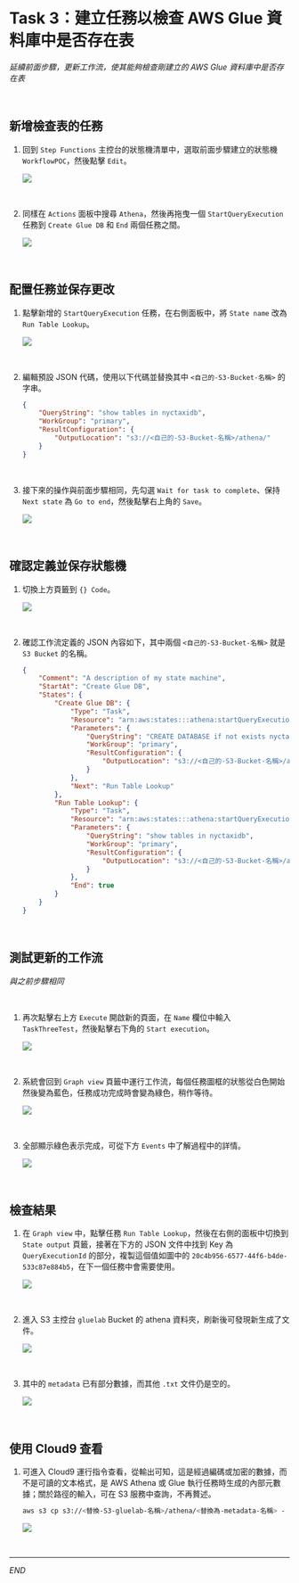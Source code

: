 # Task 3：建立任務以檢查 AWS Glue 資料庫中是否存在表

_延續前面步驟，更新工作流，使其能夠檢查剛建立的 AWS Glue 資料庫中是否存在表_

<br>

## 新增檢查表的任務

1. 回到 `Step Functions` 主控台的狀態機清單中，選取前面步驟建立的狀態機 `WorkflowPOC`，然後點擊 `Edit`。

    ![](images/img_41.png)

<br>

2. 同樣在 `Actions` 面板中搜尋 `Athena`，然後再拖曳一個 `StartQueryExecution` 任務到 `Create Glue DB` 和 `End` 兩個任務之間。

    ![](images/img_42.png)

<br>

## 配置任務並保存更改

1. 點擊新增的 `StartQueryExecution` 任務，在右側面板中，將 `State name` 改為 `Run Table Lookup`。

    ![](images/img_51.png)

<br>

2. 編輯預設 JSON 代碼，使用以下代碼並替換其中 `<自己的-S3-Bucket-名稱>` 的字串。

    ```json
    {
        "QueryString": "show tables in nyctaxidb",
        "WorkGroup": "primary",
        "ResultConfiguration": {
            "OutputLocation": "s3://<自己的-S3-Bucket-名稱>/athena/"
        }
    }
    ```

<br>

3. 接下來的操作與前面步驟相同，先勾選 `Wait for task to complete`、保持 `Next state` 為 `Go to end`，然後點擊右上角的 `Save`。

    ![](images/img_68.png)

<br>

## 確認定義並保存狀態機

1. 切換上方頁籤到 `{} Code`。

    ![](images/img_43.png)

<br>

2. 確認工作流定義的 JSON 內容如下，其中兩個 `<自己的-S3-Bucket-名稱>` 就是 `S3 Bucket` 的名稱。

    ```json
    {
        "Comment": "A description of my state machine",
        "StartAt": "Create Glue DB",
        "States": {
            "Create Glue DB": {
                "Type": "Task",
                "Resource": "arn:aws:states:::athena:startQueryExecution.sync",
                "Parameters": {
                    "QueryString": "CREATE DATABASE if not exists nyctaxidb",
                    "WorkGroup": "primary",
                    "ResultConfiguration": {
                        "OutputLocation": "s3://<自己的-S3-Bucket-名稱>/athena/"
                    }
                },
                "Next": "Run Table Lookup"
            },
            "Run Table Lookup": {
                "Type": "Task",
                "Resource": "arn:aws:states:::athena:startQueryExecution.sync",
                "Parameters": {
                    "QueryString": "show tables in nyctaxidb",
                    "WorkGroup": "primary",
                    "ResultConfiguration": {
                        "OutputLocation": "s3://<自己的-S3-Bucket-名稱>/athena/"
                    }
                },
                "End": true
            }
        }
    }
    ```

<br>

## 測試更新的工作流

_與之前步驟相同_

<br>

1. 再次點擊右上方 `Execute` 開啟新的頁面，在 `Name` 欄位中輸入 `TaskThreeTest`，然後點擊右下角的 `Start execution`。

    ![](images/img_44.png)

<br>

2. 系統會回到 `Graph view` 頁籤中運行工作流，每個任務圖框的狀態從白色開始然後變為藍色，任務成功完成時會變為綠色，稍作等待。

    ![](images/img_45.png)

<br>

3. 全部顯示綠色表示完成，可從下方 `Events` 中了解過程中的詳情。

    ![](images/img_46.png)

<br>

## 檢查結果

1. 在 `Graph view` 中，點擊任務 `Run Table Lookup`，然後在右側的面板中切換到 `State output` 頁籤，接著在下方的 JSON 文件中找到 Key 為 `QueryExecutionId` 的部分，複製這個值如圖中的 `20c4b956-6577-44f6-b4de-533c87e884b5`，在下一個任務中會需要使用。

    ![](images/img_47.png)

<br>

2. 進入 S3 主控台 `gluelab` Bucket 的 athena 資料夾，刷新後可發現新生成了文件。

    ![](images/img_48.png)

<br>

3. 其中的 `metadata` 已有部分數據，而其他 `.txt` 文件仍是空的。

    ![](images/img_49.png)

<br>

## 使用 Cloud9 查看

1. 可進入 Cloud9 運行指令查看，從輸出可知，這是經過編碼或加密的數據，而不是可讀的文本格式，是 AWS Athena 或 Glue 執行任務時生成的內部元數據；關於路徑的輸入，可在 S3 服務中查詢，不再贅述。

    ```bash
    aws s3 cp s3://<替換-S3-gluelab-名稱>/athena/<替換為-metadata-名稱> - | cat
    ```

    ![](images/img_50.png)

<br>

___

_END_